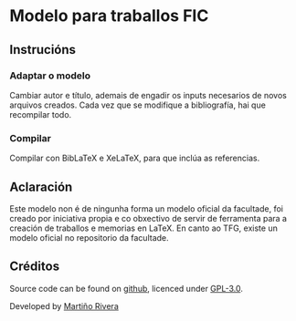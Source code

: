 # Modelo para traballos FIC
## Instrucións
### Adaptar o modelo

Cambiar autor e título, ademais de engadir os inputs necesarios de novos arquivos creados. Cada vez que se modifique a bibliografía, hai que recompilar todo.

### Compilar

Compilar con BibLaTeX e XeLaTeX, para que inclúa as referencias.

## Aclaración

Este modelo non é de ningunha forma un modelo oficial da facultade, foi creado por iniciativa propia e co obxectivo de servir de ferramenta para a creación de traballos e memorias en LaTeX. En canto ao TFG, existe un modelo oficial no repositorio da facultade.

## Créditos

Source code can be found on [github](https://github.com/martinord/modelo-traballo-fic), licenced under [GPL-3.0](https://opensource.org/licenses/GPL-3.0).

Developed by [Martiño Rivera](https://github.com/martinord)
